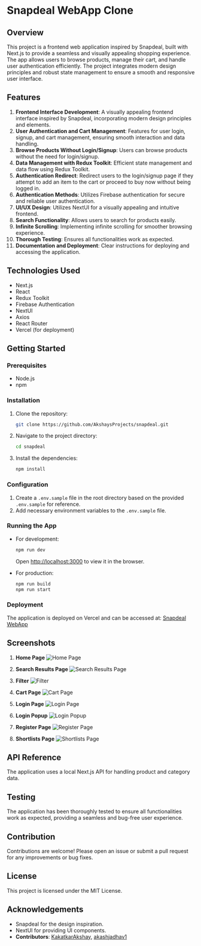 # Snapdeal WebApp Clone

## Overview

This project is a frontend web application inspired by Snapdeal, built with Next.js to provide a seamless and visually appealing shopping experience. The app allows users to browse products, manage their cart, and handle user authentication efficiently. The project integrates modern design principles and robust state management to ensure a smooth and responsive user interface.

## Features

1. **Frontend Interface Development**: A visually appealing frontend interface inspired by Snapdeal, incorporating modern design principles and elements.
2. **User Authentication and Cart Management**: Features for user login, signup, and cart management, ensuring smooth interaction and data handling.
3. **Browse Products Without Login/Signup**: Users can browse products without the need for login/signup.
4. **Data Management with Redux Toolkit**: Efficient state management and data flow using Redux Toolkit.
5. **Authentication Redirect**: Redirect users to the login/signup page if they attempt to add an item to the cart or proceed to buy now without being logged in.
6. **Authentication Methods**: Utilizes Firebase authentication for secure and reliable user authentication.
7. **UI/UX Design**: Utilizes NextUI for a visually appealing and intuitive frontend.
8. **Search Functionality**: Allows users to search for products easily.
9. **Infinite Scrolling**: Implementing infinite scrolling for smoother browsing experience.
10. **Thorough Testing**: Ensures all functionalities work as expected.
11. **Documentation and Deployment**: Clear instructions for deploying and accessing the application.

## Technologies Used

- Next.js
- React
- Redux Toolkit
- Firebase Authentication
- NextUI
- Axios
- React Router
- Vercel (for deployment)

## Getting Started

### Prerequisites

- Node.js
- npm

### Installation

1. Clone the repository:
   ```sh
   git clone https://github.com/AkshaysProjects/snapdeal.git
   ```
2. Navigate to the project directory:
   ```sh
   cd snapdeal
   ```
3. Install the dependencies:
   ```sh
   npm install
   ```

### Configuration

1. Create a `.env.sample` file in the root directory based on the provided `.env.sample` for reference.
2. Add necessary environment variables to the `.env.sample` file.

### Running the App

- For development:
  ```sh
  npm run dev
  ```
  Open [http://localhost:3000](http://localhost:3000) to view it in the browser.

- For production:
  ```sh
  npm run build
  npm run start
  ```

### Deployment

The application is deployed on Vercel and can be accessed at: [Snapdeal WebApp](https://snapdeal-fawn.vercel.app/)

## Screenshots

1. **Home Page**
   ![Home Page](images/home-page.png)

2. **Search Results Page**
   ![Search Results Page](images/search-results.png)

3. **Filter**
   ![Filter](images/filter.png)

4. **Cart Page**
   ![Cart Page](images/cart-page.png)

5. **Login Page**
   ![Login Page](images/login-page.png)

6. **Login Popup**
   ![Login Popup](images/login-popup.png)

7. **Register Page**
   ![Register Page](images/register-page.png)

8. **Shortlists Page**
   ![Shortlists Page](images/shortlists-page.png)

## API Reference

The application uses a local Next.js API for handling product and category data.

## Testing

The application has been thoroughly tested to ensure all functionalities work as expected, providing a seamless and bug-free user experience.

## Contribution

Contributions are welcome! Please open an issue or submit a pull request for any improvements or bug fixes.

## License

This project is licensed under the MIT License.

## Acknowledgements

- Snapdeal for the design inspiration.
- NextUI for providing UI components.
- **Contributors**: [KakatkarAkshay](https://github.com/KakatkarAkshay), [akashjadhav1](https://github.com/akashjadhav1)
